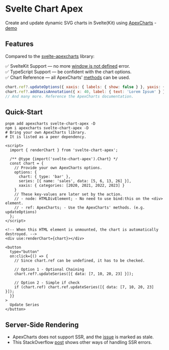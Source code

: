 # Svelte Chart Apex

Create and update dynamic SVG charts in Svelte(Kit) using [ApexCharts] - [demo]

[ApexCharts]: https://apexcharts.com/
[demo]: https://svelte.dev/repl/5c0f420535964b4da65c03c6bcb69439?version=4.2.8

## Features

Compared to the [svelte-apexcharts] library:

✅ SvelteKit Support ― no more [window is not defined] error.\
✅ TypeScript Support ― be confident with the chart options.\
✅ Chart Reference ― all ApexCharts' [methods] can be used.

[svelte-apexcharts]: https://github.com/galkatz373/svelte-apexcharts#readme
[window is not defined]: https://github.com/galkatz373/svelte-apexcharts/issues/163
[methods]: https://apexcharts.com/docs/methods

```javascript
chart.ref?.updateOptions({ xaxis: { labels: { show: false } }, yaxis: { min: 20, max: 100 } });
chart.ref?.addXaxisAnnotation({ x: 40, label: { text: 'Lorem Ipsum' } });
// And many more. Reference the ApexCharts documentation.
```

## Quick-Start

```shell
pnpm add apexcharts svelte-chart-apex -D
npm i apexcharts svelte-chart-apex -D
# Bring your own ApexCharts library.
# It is listed as a peer dependency.
```

```svelte
<script>
  import { renderChart } from 'svelte-chart-apex';

  /** @type {import('svelte-chart-apex').Chart} */
  const chart = {
    // Provide your own ApexCharts options.
    options: {
      chart: { type: 'bar' },
      series: [{ name: 'sales', data: [5, 6, 13, 26] }],
      xaxis: { categories: [2020, 2021, 2022, 2023] }
    }
    // These key-values are later set by the action.
    // - node: HTMLDivElement; - No need to use bind:this on the <div> element.
    // - ref: ApexCharts; - Use the ApexCharts' methods. (e.g. updateOptions)
  };
</script>

<!-- When this HTML element is unmounted, the chart is automatically destroyed. -->
<div use:renderChart={chart}></div>

<button
  type="button"
  on:click={() => {
    // Since chart.ref can be undefined, it has to be checked.

    // Option 1 - Optional Chaining
    chart.ref?.updateSeries([{ data: [7, 10, 20, 23] }]);

    // Option 2 - Simple if check
    if (chart.ref) chart.ref.updateSeries([{ data: [7, 10, 20, 23] }]);
  }}
>
  Update Series
</button>
```

## Server-Side Rendering

- ApexCharts does not support SSR, and the [issue] is marked as stale.
- This StackOverflow [post] shows other ways of handling SSR errors.

[issue]: https://github.com/apexcharts/apexcharts.js/issues/3703
[post]: https://stackoverflow.com/questions/69874742
